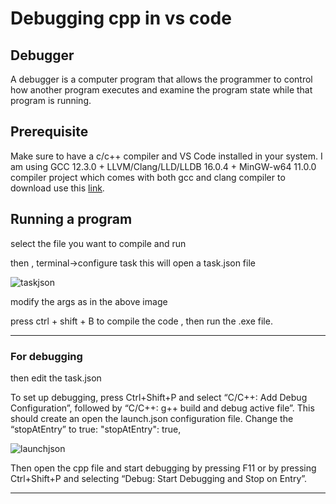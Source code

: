 # __Debugging cpp in vs code__

## __Debugger__

A debugger is a computer program that allows the programmer to control how another program executes and examine the program state while that program is running.

## __Prerequisite__

Make sure to have a c/c++ compiler and VS Code installed in your system.
I am using GCC 12.3.0 + LLVM/Clang/LLD/LLDB 16.0.4 + MinGW-w64 11.0.0 compiler project which comes with both gcc and clang 
compiler to download use this [link](https://winlibs.com/).

## __Running a program__

select the file you want to compile and run

then , terminal->configure task
this will open a task.json file

    
![taskjson](/images/taskJson.png)
   

modify the args as in the above image

press ctrl + shift + B to compile the code , then run the .exe file.

---
### __For debugging__


then edit the task.json 

To set up debugging, press Ctrl+Shift+P and select “C/C++: Add Debug Configuration”, followed by “C/C++: g++ build and debug active file”. This should create an open the launch.json configuration file. Change the “stopAtEntry” to true:
"stopAtEntry": true,


![launchjson](/images/launchjson.png)


Then open the cpp file and start debugging by pressing F11 or by pressing Ctrl+Shift+P and selecting “Debug: Start Debugging and Stop on Entry”.

---

